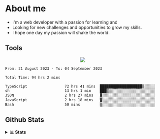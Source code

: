 
# About me
- I'm a web developer with a passion for learning and
- Looking for new challenges and opportunities to grow my skills.
- I hope one day my passion will shake the world.

## Tools
  
<p align="center">
  <a href="https://github.com/chaninlaw">
    <img src="https://skillicons.dev/icons?i=js,typescript,express,nodejs,react,next,postgres,mongodb,html,css,styledcomponents,tailwind,materialui,figma,git,github&perline=8" />
  </a>
</p>

<!--START_SECTION:waka-->

```txt
From: 21 August 2023 - To: 04 September 2023

Total Time: 94 hrs 2 mins

TypeScript                 72 hrs 41 mins  ███████████████████▒░░░░░   77.29 %
sh                         13 hrs 1 min    ███▒░░░░░░░░░░░░░░░░░░░░░   13.86 %
JSON                       2 hrs 27 mins   ▓░░░░░░░░░░░░░░░░░░░░░░░░   02.61 %
JavaScript                 2 hrs 18 mins   ▓░░░░░░░░░░░░░░░░░░░░░░░░   02.46 %
Bash                       50 mins         ▒░░░░░░░░░░░░░░░░░░░░░░░░   00.89 %
```

<!--END_SECTION:waka-->

## Github Stats
<details close>
  <summary><b>📊 Stats</b></summary>
  <div align = "center">
    
<picture>
  <source
    srcset="https://github-readme-stats.vercel.app/api?username=chaninlaw&show_icons=true&theme=dark"
    media="(prefers-color-scheme: dark)"
  />
  <source
    srcset="https://github-readme-stats.vercel.app/api?username=chaninlaw&show_icons=true"
    media="(prefers-color-scheme: light), (prefers-color-scheme: no-preference)"
  />
  <img src="https://github-readme-stats.vercel.app/api?username=chaninlaw&show_icons=true" />
</picture>
    
<picture>
  <source
    srcset="https://github-readme-stats.vercel.app/api/top-langs/?username=chaninlaw&layout=donut&theme=dark"
    media="(prefers-color-scheme: dark)"
  />
  <source
    srcset="https://github-readme-stats.vercel.app/api/top-langs/?username=chaninlaw&layout=donut"
    media="(prefers-color-scheme: light), (prefers-color-scheme: no-preference)"
  />
  <img src="https://github-readme-stats.vercel.app/api/top-langs/?username=chaninlaw&layout=donut" />
</picture>
    
  </div>
  
</details>

